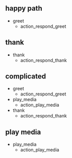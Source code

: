 ## happy path
* greet
  - action_respond_greet

## thank
* thank
  - action_respond_thank

## complicated
* greet
  - action_respond_greet
* play_media
  - action_play_media
* thank
  - action_respond_thank

## play media
* play_media
  - action_play_media
